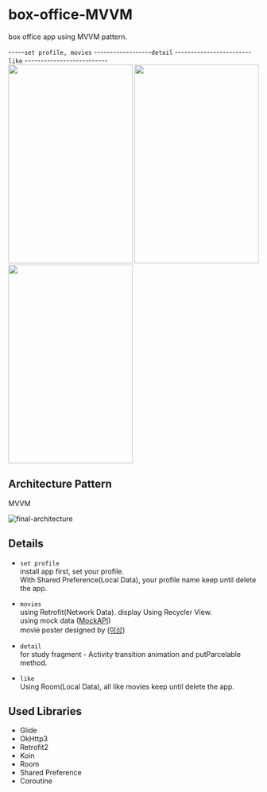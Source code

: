 # box-office-MVVM
box office app using MVVM pattern.

-----`set profile, movies` ------------------`detail` ------------------------`like`  --------------------------          
<img src="https://user-images.githubusercontent.com/71416677/134463518-a43464f5-07c8-4859-b588-d4337deeeb19.gif" width="250" height="400"/>
<img src="https://user-images.githubusercontent.com/71416677/134463546-014f8fe1-a349-47c4-9261-448d6bb8d2a3.gif" width="250" height="400"/>
<img src="https://user-images.githubusercontent.com/71416677/134463663-38f6d88d-5292-48e0-83ea-323b61cc932b.gif" width="250" height="400"/>     

## Architecture Pattern
MVVM 

![final-architecture](https://user-images.githubusercontent.com/71416677/132950781-3b8c1373-825b-4685-a900-de84f4e5f062.png)  

## Details
* `set profile`    
install app first, set your profile.      
With Shared Preference(Local Data), your profile name keep until delete the app.

* `movies`  
using Retrofit(Network Data). display Using Recycler View.      
using mock data ([MockAPI](https://mockapi.io))       
movie poster designed by ([이상](https://github.com/2snng))      

* `detail`  
for study fragment - Activity transition animation and putParcelable method.    


* `like`  
Using Room(Local Data), all like movies keep until delete the app.    


## Used Libraries
* Glide
* OkHttp3
* Retrofit2
* Koin
* Room
* Shared Preference
* Coroutine
